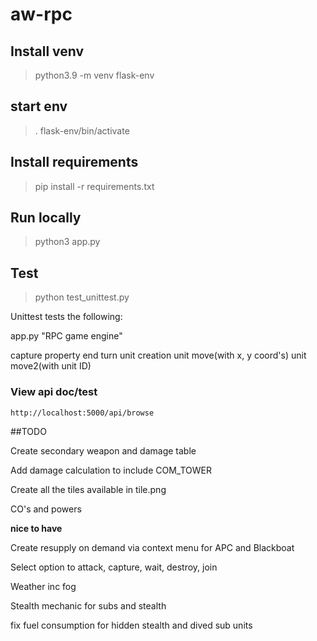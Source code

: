 # aw-rpc

## Install venv

> python3.9 -m venv flask-env

## start env

> . flask-env/bin/activate

## Install requirements

> pip install -r requirements.txt

## Run locally

> python3 app.py

## Test

> python test_unittest.py

  Unittest tests the following:

  app.py "RPC game engine"

  capture property
  end turn
  unit creation
  unit move(with x, y coord's)
  unit move2(with unit ID)



### View api doc/test

`http://localhost:5000/api/browse`


##TODO

Create secondary weapon and damage table

Add damage calculation to include COM_TOWER

Create all the tiles available in tile.png

CO's and powers

**nice to have**

Create resupply on demand via context menu for APC and Blackboat

Select option to attack, capture, wait, destroy, join

Weather inc fog

Stealth mechanic for subs and stealth

fix fuel consumption for hidden stealth and dived sub units
